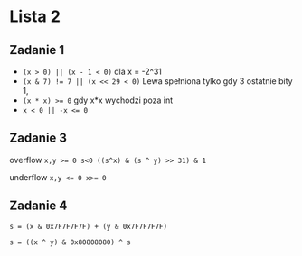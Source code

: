 # Lista 2

## Zadanie 1

* `(x > 0) || (x - 1 < 0)` dla x = -2^31 
* `(x & 7) != 7 || (x << 29 < 0)` Lewa spełniona tylko gdy 3 ostatnie bity 1,
* `(x * x) >= 0` gdy x*x wychodzi poza int
* `x < 0 || -x <= 0` 

## Zadanie 3

overflow `x,y >= 0 s<0 ((s^x) & (s ^ y) >> 31) & 1`

underflow `x,y <= 0 x>= 0`

## Zadanie 4

```
s = (x & 0x7F7F7F7F) + (y & 0x7F7F7F7F)

s = ((x ^ y) & 0x80808080) ^ s
```





